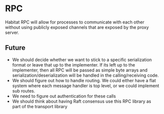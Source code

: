# RPC

Habitat RPC will allow for processes to communicate with each other without using publicly exposed channels that are exposed by the proxy server.

## Future

* We should decide whether we want to stick to a specific serialization format or leave that up to the implementer. If its left up to the implementer, then all RPC will be passed as simple byte arrays and serialization/deserialization will be handled in the calling/receiving code.
* We should figure out how to handle routing. We could either have a flat system where each message handler is top level, or we could implement sub routes.
* We need to figure out authentication for these calls
* We should think about having Raft consensus use this RPC library as part of the transport library